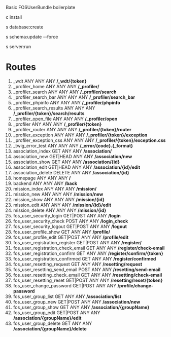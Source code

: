 Basic FOSUserBundle boilerplate

c install

s database:create

s schema:update --force

s server:run

# Routes
1.  _wdt                                ANY        ANY      ANY    **/_wdt/{token}**
2.  _profiler_home                      ANY        ANY      ANY    **/_profiler/**
3.  _profiler_search                    ANY        ANY      ANY    **/_profiler/search**
4.  _profiler_search_bar                ANY        ANY      ANY    **/_profiler/search_bar**
5.  _profiler_phpinfo                   ANY        ANY      ANY    **/_profiler/phpinfo**
6.  _profiler_search_results            ANY        ANY      ANY    **/_profiler/{token}/search/results**
7.  _profiler_open_file                 ANY        ANY      ANY    **/_profiler/open**
8.  _profiler                           ANY        ANY      ANY    **/_profiler/{token}**
9.  _profiler_router                    ANY        ANY      ANY    **/_profiler/{token}/router**
10.  _profiler_exception                 ANY        ANY      ANY    **/_profiler/{token}/exception**
11.  _profiler_exception_css             ANY        ANY      ANY    **/_profiler/{token}/exception.css**
12.  _twig_error_test                    ANY        ANY      ANY    **/_error/{code}.{_format}**
13.  association_index                   GET        ANY      ANY    **/association/**
14.  association_new                     GET|HEAD   ANY      ANY    **/association/new**
15.  association_show                    GET        ANY      ANY    **/association/{id}**
16.  association_edit                    GET|HEAD   ANY      ANY    **/association/{id}/edit**
17.  association_delete                  DELETE     ANY      ANY    **/association/{id}**
18.  homepage                            ANY        ANY      ANY    **/**
19.  backend                             ANY        ANY      ANY    **/back**
20.  mission_index                       ANY        ANY      ANY    **/mission/**
21.  mission_new                         ANY        ANY      ANY    **/mission/new**
22.  mission_show                        ANY        ANY      ANY    **/mission/{id}**
23.  mission_edit                        ANY        ANY      ANY    **/mission/{id}/edit**
24.  mission_delete                      ANY        ANY      ANY    **/mission/{id}**
25.  fos_user_security_login             GET|POST   ANY      ANY    **/login**
26.  fos_user_security_check             POST       ANY      ANY    **/login_check**
27.  fos_user_security_logout            GET|POST   ANY      ANY    **/logout**
28.  fos_user_profile_show               GET        ANY      ANY    **/profile/**
29.  fos_user_profile_edit               GET|POST   ANY      ANY    **/profile/edit**
30.  fos_user_registration_register      GET|POST   ANY      ANY    **/register/**
31.  fos_user_registration_check_email   GET        ANY      ANY    **/register/check-email**
32.  fos_user_registration_confirm       GET        ANY      ANY    **/register/confirm/{token}**
33.  fos_user_registration_confirmed     GET        ANY      ANY    **/register/confirmed**
34.  fos_user_resetting_request          GET        ANY      ANY    **/resetting/request**
35.  fos_user_resetting_send_email       POST       ANY      ANY    **/resetting/send-email**
36.  fos_user_resetting_check_email      GET        ANY      ANY    **/resetting/check-email**
37.  fos_user_resetting_reset            GET|POST   ANY      ANY    **/resetting/reset/{token}**
48.  fos_user_change_password            GET|POST   ANY      ANY    **/profile/change-password**
49.  fos_user_group_list                 GET        ANY      ANY    **/association/list**
50.  fos_user_group_new                  GET|POST   ANY      ANY    **/association/new**
51.  fos_user_group_show                 GET        ANY      ANY    **/association/{groupName}**
52.  fos_user_group_edit                 GET|POST   ANY      ANY    **/association/{groupName}/edit**
53.  fos_user_group_delete               GET        ANY      ANY    **/association/{groupName}/delete**